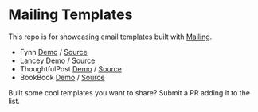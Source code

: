 # Mailing Templates

This repo is for showcasing email templates built with [Mailing](https://www.mailing.run).

- Fynn [Demo](https://fynn-mailing.vercel.app/) / [Source](https://github.com/sofn-xyz/mailing-templates/tree/main/fynn)
- Lancey [Demo](https://lancey-mailing.vercel.app/) / [Source](https://github.com/sofn-xyz/mailing-templates/tree/main/lancey)
- ThoughtfulPost [Demo](https://thoughtful-post-mailing.vercel.app/) / [Source](https://github.com/sofn-xyz/mailing-templates/tree/main/thoughtful-post)
- BookBook [Demo](https://bookbook-mailing.vercel.app/) / [Source](https://github.com/sofn-xyz/mailing-templates/tree/main/bookbook)

Built some cool templates you want to share? Submit a PR adding it to the list.
